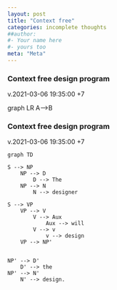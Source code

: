 ```yaml
---
layout: post
title: "Context free"
categories: incomplete thoughts
##author:
#- Your name here
#- yours too
meta: "Meta"
---
```


### Context free design program
v.2021-03-06 19:35:00 +7

<html lang="en">
   <head>
	 <script src="https://cdnjs.cloudflare.com/ajax/libs/mermaid/8.0.0/mermaid.min.js"></script>
    </head>
	 
<body>

<div class="mermaid">graph LR
A--&gt;B
</div>
	
</body>
<script>
var config = {
    startOnLoad:true,
    theme: 'forest',
    flowchart:{
            useMaxWidth:false,
            htmlLabels:true
        }
};
mermaid.initialize(config);
window.mermaid.init(undefined, document.querySelectorAll('.language-mermaid'));
</script>

</html>

### Context free design program
v.2021-03-06 19:35:00 +7

```mermaid
graph TD

S --> NP
	NP --> D
		D --> The
	NP --> N
		N --> designer
	
S --> VP
	VP --> V
		V --> Aux
			Aux --> will
		V --> v
			v --> design
	VP --> NP'


NP' --> D'
	D' --> the 
NP' --> N'
	N' --> design.

```


